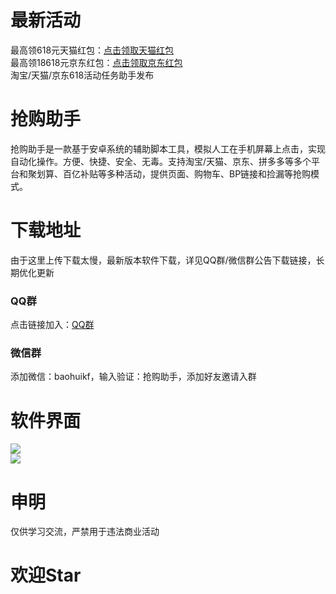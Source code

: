 # 最新活动  
最高领618元天猫红包：[点击领取天猫红包](https://s.click.taobao.com/2kYADnu "点击链接")  
最高领18618元京东红包：[点击领取京东红包](https://u.jd.com/zFr6e8y "点击链接")  
淘宝/天猫/京东618活动任务助手发布  
   
# 抢购助手  
抢购助手是一款基于安卓系统的辅助脚本工具，模拟人工在手机屏幕上点击，实现自动化操作。方便、快捷、安全、无毒。支持淘宝/天猫、京东、拼多多等多个平台和聚划算、百亿补贴等多种活动，提供页面、购物车、BP链接和捡漏等抢购模式。 
   
# 下载地址  
由于这里上传下载太慢，最新版本软件下载，详见QQ群/微信群公告下载链接，长期优化更新  
### QQ群 
点击链接加入：[QQ群](https://jq.qq.com/?_wv=1027&k=8rmAofkO "点击链接")  
### 微信群 
添加微信：baohuikf，输入验证：抢购助手，添加好友邀请入群  
   
# 软件界面  
![](https://github.com/omxmo/qg/blob/main/qg.png)  
![](https://github.com/omxmo/qg/blob/main/bp.png)  
  
# 申明 
仅供学习交流，严禁用于违法商业活动
  
# 欢迎Star  

